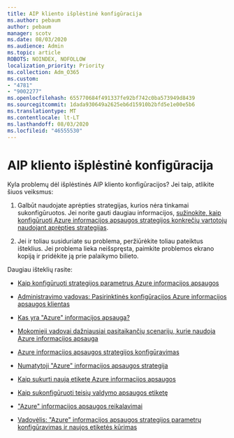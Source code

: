 ```yaml
---
title: AIP kliento išplėstinė konfigūracija
ms.author: pebaum
author: pebaum
manager: scotv
ms.date: 08/03/2020
ms.audience: Admin
ms.topic: article
ROBOTS: NOINDEX, NOFOLLOW
localization_priority: Priority
ms.collection: Adm_O365
ms.custom:
- "4781"
- "9002277"
ms.openlocfilehash: 655770684f491337fe92bf742c0ba573949d8439
ms.sourcegitcommit: 1dada930649a2625eb6d15910b2bfd5e1e00e5b6
ms.translationtype: MT
ms.contentlocale: lt-LT
ms.lasthandoff: 08/03/2020
ms.locfileid: "46555530"
---
```

# <a name="aip-client-advanced-configuration"></a>AIP kliento išplėstinė konfigūracija

Kyla problemų dėl išplėstinės AIP kliento konfigūracijos? Jei taip, atlikite šiuos veiksmus:

1. Galbūt naudojate aprėpties strategijas, kurios nėra tinkamai sukonfigūruotos. Jei norite gauti daugiau informacijos, [sužinokite, kaip konfigūruoti Azure informacijos apsaugos strategijos konkrečių vartotojų naudojant aprėpties strategijas](https://docs.microsoft.com/azure/information-protection/configure-policy-scope).

2. Jei ir toliau susiduriate su problema, peržiūrėkite toliau pateiktus išteklius. Jei problema lieka neišspręsta, paimkite problemos ekrano kopiją ir pridėkite ją prie palaikymo bilieto.

Daugiau išteklių rasite:

- [Kaip konfigūruoti strategijos parametrus Azure informacijos apsaugos](https://docs.microsoft.com/azure/information-protection/configure-policy-settings)  
    
- [Administravimo vadovas: Pasirinktinės konfigūracijos Azure informacijos apsaugos klientas](https://docs.microsoft.com/azure/information-protection/rms-client/client-admin-guide-customizations)  
    
- [Kas yra "Azure" informacijos apsauga?](https://docs.microsoft.com/azure/information-protection/what-is-information-protection)  
    
- [Mokomieji vadovai dažniausiai pasitaikančių scenarijų, kurie naudoja Azure informacijos apsauga](https://docs.microsoft.com/azure/information-protection/how-to-guides)  
    
- [Azure informacijos apsaugos strategijos konfigūravimas](https://docs.microsoft.com/azure/information-protection/deploy-use/configure-policy)  
    
- [Numatytoji "Azure" informacijos apsaugos strategija](https://docs.microsoft.com/azure/information-protection/deploy-use/configure-policy-default)  
    
- [Kaip sukurti naują etiketę Azure informacijos apsaugos](https://docs.microsoft.com/azure/information-protection/deploy-use/configure-policy-new-label)  
    
- [Kaip sukonfigūruoti teisių valdymo apsaugos etiketę](https://docs.microsoft.com/azure/information-protection/deploy-use/configure-policy-protection)  
    
- ["Azure" informacijos apsaugos reikalavimai](https://docs.microsoft.com/azure/information-protection/get-started/requirements)

- [Vadovėlis: "Azure" informacijos apsaugos strategijos parametrų konfigūravimas ir naujos etiketės kūrimas](https://docs.microsoft.com/azure/information-protection/get-started/infoprotect-quick-start-tutorial)
